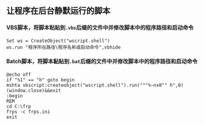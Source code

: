 ## 让程序在后台静默运行的脚本
#### VBS脚本，将脚本粘贴到`.vbs`后缀的文件中并修改脚本中的程序路径和启动命令
    Set ws = CreateObject("wscript.shell")
    ws.run "程序所在路径\程序名称或启动命令",vbhide
#### Batch脚本，将脚本黏贴到`.bat`后缀的文件中并修改脚本中的程序路径和启动命令
    @echo off
    if "%1" == "h" goto begin
    mshta vbscript:createobject("wscript.shell").run("""%~nx0"" h",0)(window.close)&&exit
    :begin
    REM
    cd C:\frp
    frps -c frps.ini
    exit
